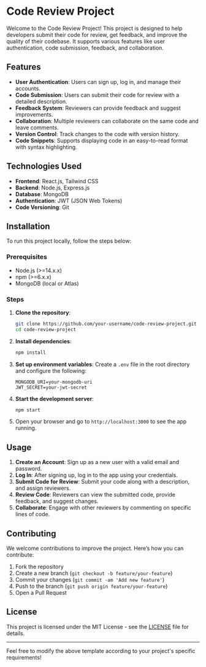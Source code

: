 # Code Review Project

Welcome to the Code Review Project! This project is designed to help developers submit their code for review, get feedback, and improve the quality of their codebase. It supports various features like user authentication, code submission, feedback, and collaboration.

## Features

- **User Authentication**: Users can sign up, log in, and manage their accounts.
- **Code Submission**: Users can submit their code for review with a detailed description.
- **Feedback System**: Reviewers can provide feedback and suggest improvements.
- **Collaboration**: Multiple reviewers can collaborate on the same code and leave comments.
- **Version Control**: Track changes to the code with version history.
- **Code Snippets**: Supports displaying code in an easy-to-read format with syntax highlighting.

## Technologies Used

- **Frontend**: React.js, Tailwind CSS
- **Backend**: Node.js, Express.js
- **Database**: MongoDB
- **Authentication**: JWT (JSON Web Tokens)
- **Code Versioning**: Git

## Installation

To run this project locally, follow the steps below:

### Prerequisites

- Node.js (>=14.x.x)
- npm (>=6.x.x)
- MongoDB (local or Atlas)

### Steps

1. **Clone the repository**:

   ```bash
   git clone https://github.com/your-username/code-review-project.git
   cd code-review-project
   ```

2. **Install dependencies**:

   ```bash
   npm install
   ```

3. **Set up environment variables**:
   Create a `.env` file in the root directory and configure the following:

   ```
   MONGODB_URI=your-mongodb-uri
   JWT_SECRET=your-jwt-secret
   ```

4. **Start the development server**:

   ```bash
   npm start
   ```

5. Open your browser and go to `http://localhost:3000` to see the app running.

## Usage

1. **Create an Account**: Sign up as a new user with a valid email and password.
2. **Log In**: After signing up, log in to the app using your credentials.
3. **Submit Code for Review**: Submit your code along with a description, and assign reviewers.
4. **Review Code**: Reviewers can view the submitted code, provide feedback, and suggest changes.
5. **Collaborate**: Engage with other reviewers by commenting on specific lines of code.

## Contributing

We welcome contributions to improve the project. Here’s how you can contribute:

1. Fork the repository
2. Create a new branch (`git checkout -b feature/your-feature`)
3. Commit your changes (`git commit -am 'Add new feature'`)
4. Push to the branch (`git push origin feature/your-feature`)
5. Open a Pull Request

## License

This project is licensed under the MIT License - see the [LICENSE](LICENSE) file for details.

---

Feel free to modify the above template according to your project's specific requirements!

